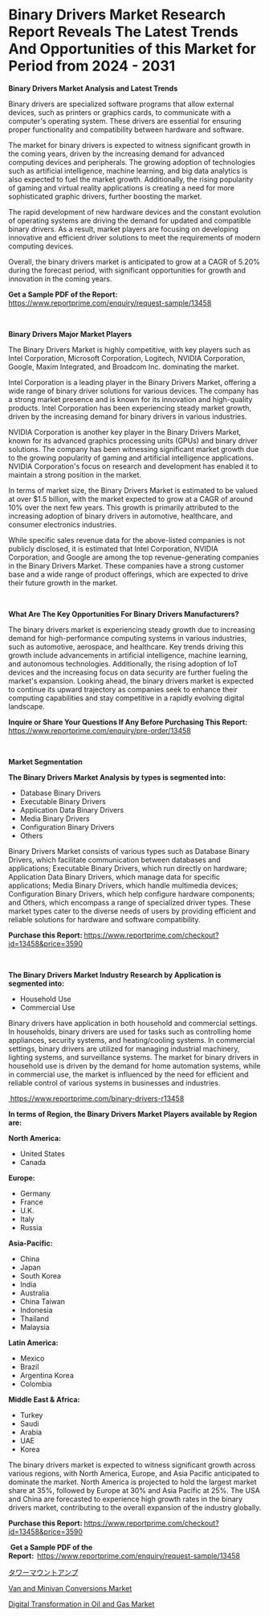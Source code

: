 <p><h1>Binary Drivers Market Research Report Reveals The Latest Trends And Opportunities of this Market for Period from 2024 - 2031</h1></p><p><strong>Binary Drivers Market Analysis and Latest Trends</strong></p>
<p><p>Binary drivers are specialized software programs that allow external devices, such as printers or graphics cards, to communicate with a computer's operating system. These drivers are essential for ensuring proper functionality and compatibility between hardware and software.</p><p>The market for binary drivers is expected to witness significant growth in the coming years, driven by the increasing demand for advanced computing devices and peripherals. The growing adoption of technologies such as artificial intelligence, machine learning, and big data analytics is also expected to fuel the market growth. Additionally, the rising popularity of gaming and virtual reality applications is creating a need for more sophisticated graphic drivers, further boosting the market.</p><p>The rapid development of new hardware devices and the constant evolution of operating systems are driving the demand for updated and compatible binary drivers. As a result, market players are focusing on developing innovative and efficient driver solutions to meet the requirements of modern computing devices.</p><p>Overall, the binary drivers market is anticipated to grow at a CAGR of 5.20% during the forecast period, with significant opportunities for growth and innovation in the coming years.</p></p>
<p><strong>Get a Sample PDF of the Report:&nbsp;</strong> <a href="https://www.reportprime.com/enquiry/request-sample/13458">https://www.reportprime.com/enquiry/request-sample/13458</a></p>
<p>&nbsp;</p>
<p><strong>Binary Drivers Major Market Players</strong></p>
<p><p>The Binary Drivers Market is highly competitive, with key players such as Intel Corporation, Microsoft Corporation, Logitech, NVIDIA Corporation, Google, Maxim Integrated, and Broadcom Inc. dominating the market. </p><p>Intel Corporation is a leading player in the Binary Drivers Market, offering a wide range of binary driver solutions for various devices. The company has a strong market presence and is known for its innovation and high-quality products. Intel Corporation has been experiencing steady market growth, driven by the increasing demand for binary drivers in various industries.</p><p>NVIDIA Corporation is another key player in the Binary Drivers Market, known for its advanced graphics processing units (GPUs) and binary driver solutions. The company has been witnessing significant market growth due to the growing popularity of gaming and artificial intelligence applications. NVIDIA Corporation's focus on research and development has enabled it to maintain a strong position in the market.</p><p>In terms of market size, the Binary Drivers Market is estimated to be valued at over $1.5 billion, with the market expected to grow at a CAGR of around 10% over the next few years. This growth is primarily attributed to the increasing adoption of binary drivers in automotive, healthcare, and consumer electronics industries.</p><p>While specific sales revenue data for the above-listed companies is not publicly disclosed, it is estimated that Intel Corporation, NVIDIA Corporation, and Google are among the top revenue-generating companies in the Binary Drivers Market. These companies have a strong customer base and a wide range of product offerings, which are expected to drive their future growth in the market.</p></p>
<p>&nbsp;</p>
<p><strong>What Are The Key Opportunities For Binary Drivers Manufacturers?</strong></p>
<p><p>The binary drivers market is experiencing steady growth due to increasing demand for high-performance computing systems in various industries, such as automotive, aerospace, and healthcare. Key trends driving this growth include advancements in artificial intelligence, machine learning, and autonomous technologies. Additionally, the rising adoption of IoT devices and the increasing focus on data security are further fueling the market's expansion. Looking ahead, the binary drivers market is expected to continue its upward trajectory as companies seek to enhance their computing capabilities and stay competitive in a rapidly evolving digital landscape.</p></p>
<p><strong>Inquire or Share Your Questions If Any Before Purchasing This Report:</strong> <a href="https://www.reportprime.com/enquiry/pre-order/13458">https://www.reportprime.com/enquiry/pre-order/13458</a></p>
<p>&nbsp;</p>
<p><strong>Market Segmentation</strong></p>
<p><strong>The Binary Drivers Market Analysis by types is segmented into:</strong></p>
<p><ul><li>Database Binary Drivers</li><li>Executable Binary Drivers</li><li>Application Data Binary Drivers</li><li>Media Binary Drivers</li><li>Configuration Binary Drivers</li><li>Others</li></ul></p>
<p><p>Binary Drivers Market consists of various types such as Database Binary Drivers, which facilitate communication between databases and applications; Executable Binary Drivers, which run directly on hardware; Application Data Binary Drivers, which manage data for specific applications; Media Binary Drivers, which handle multimedia devices; Configuration Binary Drivers, which help configure hardware components; and Others, which encompass a range of specialized driver types. These market types cater to the diverse needs of users by providing efficient and reliable solutions for hardware and software compatibility.</p></p>
<p><strong>Purchase this Report:&nbsp;</strong><a href="https://www.reportprime.com/checkout?id=13458&price=3590">https://www.reportprime.com/checkout?id=13458&price=3590</a></p>
<p>&nbsp;</p>
<p><strong>The Binary Drivers Market Industry Research by Application is segmented into:</strong></p>
<p><ul><li>Household Use</li><li>Commercial Use</li></ul></p>
<p><p>Binary drivers have application in both household and commercial settings. In households, binary drivers are used for tasks such as controlling home appliances, security systems, and heating/cooling systems. In commercial settings, binary drivers are utilized for managing industrial machinery, lighting systems, and surveillance systems. The market for binary drivers in household use is driven by the demand for home automation systems, while in commercial use, the market is influenced by the need for efficient and reliable control of various systems in businesses and industries.</p></p>
<p><a href="https://www.reportprime.com/binary-drivers-r13458">&nbsp;https://www.reportprime.com/binary-drivers-r13458</a></p>
<p><strong>In terms of Region, the Binary Drivers Market Players available by Region are:</strong></p>
<p>
    <p> <strong> North America: </strong>
        <ul>
            <li>United States</li>
            <li>Canada</li>
        </ul>
        </p> 
    <p> <strong> Europe: </strong>
        <ul>
            <li>Germany</li>
            <li>France</li>
            <li>U.K.</li>
            <li>Italy</li>
            <li>Russia</li>
        </ul>
        </p> 
    <p> <strong> Asia-Pacific: </strong>
        <ul>
            <li>China</li>
            <li>Japan</li>
            <li>South Korea</li>
            <li>India</li>
            <li>Australia</li>
            <li>China Taiwan</li>
            <li>Indonesia</li>
            <li>Thailand</li>
            <li>Malaysia</li>
        </ul>
        </p> 
    <p> <strong> Latin America: </strong>
        <ul>
            <li>Mexico</li>
            <li>Brazil</li>
            <li>Argentina Korea</li>
            <li>Colombia</li>
        </ul>
        </p> 
    <p> <strong> Middle East & Africa: </strong>
        <ul>
            <li>Turkey</li>
            <li>Saudi</li>
            <li>Arabia</li>
            <li>UAE</li>
            <li>Korea</li>
        </ul>
    </p>
    </p>
<p><p>The binary drivers market is expected to witness significant growth across various regions, with North America, Europe, and Asia Pacific anticipated to dominate the market. North America is projected to hold the largest market share at 35%, followed by Europe at 30% and Asia Pacific at 25%. The USA and China are forecasted to experience high growth rates in the binary drivers market, contributing to the overall expansion of the industry globally.</p></p>
<p><strong>Purchase this Report: </strong><a href="https://www.reportprime.com/checkout?id=13458&price=3590">https://www.reportprime.com/checkout?id=13458&price=3590</a></p>
<p>&nbsp;<strong>Get a Sample PDF of the Report:&nbsp;&nbsp;</strong><a href="https://www.reportprime.com/enquiry/request-sample/13458">https://www.reportprime.com/enquiry/request-sample/13458</a></p>
<p><strong></strong></p>
<p><p><a href="https://github.com/pepo3k/Market-Research-Report-List-2/blob/main/9845112103836.md">タワーマウントアンプ</a></p><p><a href="https://view.publitas.com/reportprime-1/strategic-insights-into-global-van-and-minivan-conversions-market-trends-2024-2031-covered-in-143-pages/">Van and Minivan Conversions Market</a></p><p><a href="https://github.com/sofayahoo2023/Market-Research-Report-List-5/blob/main/digital-transformation-in-oil-and-gas-market.md">Digital Transformation in Oil and Gas Market</a></p></p>
